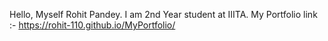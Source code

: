 Hello, Myself Rohit Pandey. I am 2nd Year student at IIITA.
 My Portfolio link :-
    https://rohit-110.github.io/MyPortfolio/
